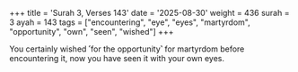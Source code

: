 +++
title = 'Surah 3, Verses 143'
date = '2025-08-30'
weight = 436
surah = 3
ayah = 143
tags = ["encountering", "eye", "eyes", "martyrdom", "opportunity", "own", "seen", "wished"]
+++

You certainly wished ˹for the opportunity˺ for martyrdom before encountering it, now you have seen it with your own eyes.